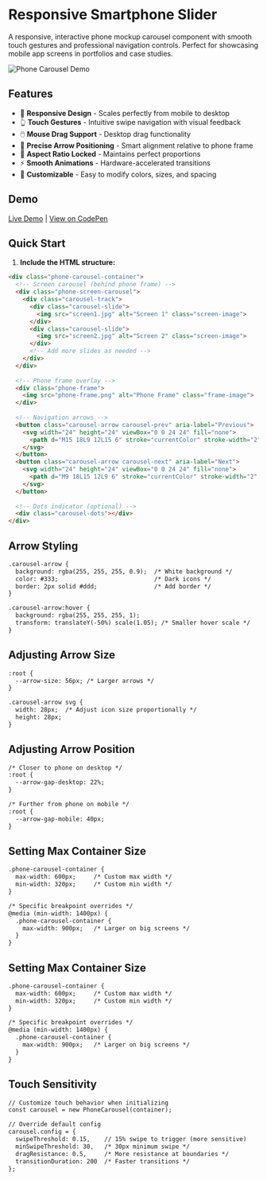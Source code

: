 # Responsive Smartphone Slider

A responsive, interactive phone mockup carousel component with smooth touch gestures and professional navigation controls. Perfect for showcasing mobile app screens in portfolios and case studies.

![Phone Carousel Demo](https://ibb.co/HWv97LG)

## Features

- 📱 **Responsive Design** - Scales perfectly from mobile to desktop
- 👆 **Touch Gestures** - Intuitive swipe navigation with visual feedback
- 🖱️ **Mouse Drag Support** - Desktop drag functionality
- 🎯 **Precise Arrow Positioning** - Smart alignment relative to phone frame
- 📐 **Aspect Ratio Locked** - Maintains perfect proportions
- ⚡ **Smooth Animations** - Hardware-accelerated transitions
- 🎨 **Customizable** - Easy to modify colors, sizes, and spacing

## Demo

[Live Demo](your-demo-link-here) | [View on CodePen](https://codepen.io/Dane-OLeary/pen/KwdWJbr)

## Quick Start

1. **Include the HTML structure:**

```html
<div class="phone-carousel-container">
  <!-- Screen carousel (behind phone frame) -->
  <div class="phone-screen-carousel">
    <div class="carousel-track">
      <div class="carousel-slide">
        <img src="screen1.jpg" alt="Screen 1" class="screen-image">
      </div>
      <div class="carousel-slide">
        <img src="screen2.jpg" alt="Screen 2" class="screen-image">
      </div>
      <!-- Add more slides as needed -->
    </div>
  </div>
  
  <!-- Phone frame overlay -->
  <div class="phone-frame">
    <img src="phone-frame.png" alt="Phone Frame" class="frame-image">
  </div>
  
  <!-- Navigation arrows -->
  <button class="carousel-arrow carousel-prev" aria-label="Previous">
    <svg width="24" height="24" viewBox="0 0 24 24" fill="none">
      <path d="M15 18L9 12L15 6" stroke="currentColor" stroke-width="2" stroke-linecap="round" stroke-linejoin="round"/>
    </svg>
  </button>
  <button class="carousel-arrow carousel-next" aria-label="Next">
    <svg width="24" height="24" viewBox="0 0 24 24" fill="none">
      <path d="M9 18L15 12L9 6" stroke="currentColor" stroke-width="2" stroke-linecap="round" stroke-linejoin="round"/>
    </svg>
  </button>
  
  <!-- Dots indicator (optional) -->
  <div class="carousel-dots"></div>
</div>
```

## **Arrow Styling**
```html
.carousel-arrow {
  background: rgba(255, 255, 255, 0.9);  /* White background */
  color: #333;                           /* Dark icons */
  border: 2px solid #ddd;                /* Add border */
}

.carousel-arrow:hover {
  background: rgba(255, 255, 255, 1);
  transform: translateY(-50%) scale(1.05); /* Smaller hover scale */
}
```
## **Adjusting Arrow Size**
```html
:root {
  --arrow-size: 56px; /* Larger arrows */
}

.carousel-arrow svg {
  width: 28px;  /* Adjust icon size proportionally */
  height: 28px;
}
```
## **Adjusting Arrow Position**
```html
/* Closer to phone on desktop */
:root {
  --arrow-gap-desktop: 22%;
}

/* Further from phone on mobile */
:root {
  --arrow-gap-mobile: 40px;
}
```
## **Setting Max Container Size**
```html
.phone-carousel-container {
  max-width: 600px;     /* Custom max width */
  min-width: 320px;     /* Custom min width */
}

/* Specific breakpoint overrides */
@media (min-width: 1400px) {
  .phone-carousel-container {
    max-width: 900px;   /* Larger on big screens */
  }
}
```
## **Setting Max Container Size**
```html
.phone-carousel-container {
  max-width: 600px;     /* Custom max width */
  min-width: 320px;     /* Custom min width */
}

/* Specific breakpoint overrides */
@media (min-width: 1400px) {
  .phone-carousel-container {
    max-width: 900px;   /* Larger on big screens */
  }
}
```
## **Touch Sensitivity**
```html
// Customize touch behavior when initializing
const carousel = new PhoneCarousel(container);

// Override default config
carousel.config = {
  swipeThreshold: 0.15,    // 15% swipe to trigger (more sensitive)
  minSwipeThreshold: 30,   /* 30px minimum swipe */
  dragResistance: 0.5,     /* More resistance at boundaries */
  transitionDuration: 200  /* Faster transitions */
};
```
